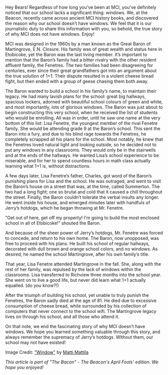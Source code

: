 
Hey Bears! Regardless of how long you’ve been at MCI, you’ve definitely
noticed that our school lacks a significant thing: windows. We, at the
Beacon, recently came across ancient MCI history books, and discovered
the reason why our school doesn’t have windows. We feel that it is our
journalistic duty to share this information with you, so behold, the
true story of why MCI does not have windows. Enjoy!

MCI was designed in the 1960s by a man known as the Great Baron of
Martingrove, E.N. Closure. His family was of great wealth and status
here in Etobicoke, yet the Baron was the last living member. It’s
important to mention that the Baron’s family had a bitter rivalry with
the other resident affluent family, the Fenetres. The two families had
been disagreeing for centuries, ever since their great grandfathers got
into an argument about the true solution of 1+1. Their dispute resulted
in a violent cheese bread fight, but then ended with a group of geese
chasing them both away.

The Baron wanted to build a school in his family’s name, to maintain
their legacy. He had many lavish plans for the school: great big
hallways, spacious lockers, adorned with beautiful school colours of
green and white, and most importantly, lots of glorious windows. The
Baron was just about to begin constructing this very school, when he
received the list of students who would be enrolling. All was in order,
until he saw one name at the very bottom of this list: Lisa Fenetre, the
youngest member of the rival Fenetre family. She would be attending
grade 9 at the Baron’s school. This sent the Baron into a fury, and due
to his blind rage towards the Fenetres, he completely scrapped all his
plans for the school. Most notably, he knew that the Fenetres loved
natural light and looking outside, so he decided not to put any windows
in any classrooms. They would only be in the stairwells and at the ends
of the hallways. He wanted Lisa’s school experience to be miserable, and
for her to spend countless hours in math class actually learning what
1+1 is, without distractions.

A few days later, Lisa Fenetre’s father, Charles, got word of the
Baron’s punishing plans for Lisa and the school. He was outraged, and
went to visit the Baron’s house on a street that was, at the time,
called Summerton. The two had a long fight; one so brutal and cold that
it caused a chill throughout the street. Finally, the Baron couldn’t
tolerate the verbal insults any longer. He went inside his house, and
emerged minutes later with handfuls of Jerry’s hotdogs, which he began
throwing at Mr. Fenetre.

“Get out of here, get off my property! I'm going to build the most
enclosed school in all of Etobicoke!” shouted the Baron.

And because of the sheer power of Jerry’s hotdogs, Mr. Fenetre was
forced to concede, and return to his own home. The Baron, now unopposed,
was free to proceed with his plans. He built his school of regular
hallways, decorated with dull brown and orange school colors, and no
windows. As desired, he named the school Martingrove, after his own
family’s title.

That year, Lisa Fenetre attended Martingrove in the fall. She, along
with the rest of her family, was repulsed by the lack of windows within
the classrooms. Lisa transferred to Richview three months into the
school year. She went on to live a good life, but never did learn what
1+1 actually equalled. (do you know?!)

After the triumph of building his school, yet unable to truly punish the
Fenetres, the Baron sadly died at the age of 81. He died due to
excessive consumption of cheese bread, while surrounded by his
collection of computers that never connect to the school wifi. The
Martingrove legacy lives on through his school, and all those who attend
it.

On that note, we end the fascinating story of why MCI doesn’t have
windows. We hope you learned something valuable through this story, and
always remember the supremacy of Jerry’s hotdogs. Without them, our
school may not have existed!

Image Credit: <a href="https://www.flickr.com/photos/65448940@N00/14692276582">"Window"</a> by <a href="https://www.flickr.com/photos/65448940@N00">Matti Mattila</a>

*This article is part of "The Bacon" - The Beacon's April Fools' edition. We hope you enjoyed!*
